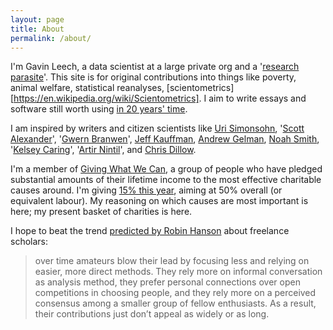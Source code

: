 ```yaml
---
layout: page
title: About
permalink: /about/
---
```



I'm Gavin Leech, a data scientist at a large private org and a '[research parasite][Parasite]'. This site is for original contributions into things like poverty, animal welfare, statistical reanalyses, [scientometrics][https://en.wikipedia.org/wiki/Scientometrics]. I aim to write essays and software still worth using [in 20 years' time][LongContentIsLong].

I am inspired by writers and citizen scientists like [Uri Simonsohn][Colada], '[Scott Alexander](http://slatestarcodex.com/)', '[Gwern Branwen](https://gwern.net)', [Jeff Kauffman](https://www.jefftk.com/index), [Andrew Gelman](http://andrewgelman.com/), [Noah Smith](noahpinionblog.blogspot.co.uk/), '[Kelsey Caring](http://theunitofcaring.tumblr.com/http://theunitofcaring.tumblr.com/)', '[Artir Nintil](https://nintil.com/)', and [Chris Dillow](http://stumblingandmumbling.typepad.com/).

I'm a member of [Giving What We Can][GWWC], a group of people who have pledged substantial amounts of their lifetime income to the most effective charitable causes around. I'm giving [15% this year][MyGiving], aiming at 50% overall (or equivalent labour). My reasoning on which causes are most important is here; my present basket of charities is here. 

I hope to beat the trend [predicted by Robin Hanson][Doom] about freelance scholars:

> over time amateurs blow their lead by focusing less and relying on easier, more direct methods. They rely more on informal conversation as analysis method, they prefer personal connections over open competitions in choosing people, and they rely more on a perceived consensus among a smaller group of fellow enthusiasts. As a result, their contributions just don’t appeal as widely or as long.

<br><br>




[Parasite]:				http://blogs.sciencemag.org/pipeline/archives/2016/01/22/attack-of-the-research-parasites
[LongContentIsLong]:	http://www.gwern.net/About#long-content
[Colada]:				http://datacolada.org/
[GWWC]:					https://www.givingwhatwecan.org/
[MyGiving]:				https://www.givingwhatwecan.org/igivedisplay?publicid=7778&publicauth=747719919
[Doom]:					http://www.overcomingbias.com/2016/12/chip-away-at-hard-problems.html